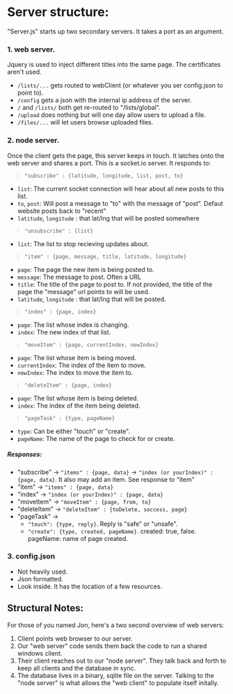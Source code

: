 Server structure:
=================

"Server.js" starts up two secondary servers. It takes a port as an argument.

### 1. web server.
Jquery is used to inject different titles into the same page. The certificates aren't used.
* `/lists/...` gets routed to webClient (or whatever you ser config.json to point to). 
* `/config`    gets a json with the internal ip address of the server. 
* `/` and `/lists/` both get re-routed to "/lists/global".
* `/upload` does nothing but will one day allow users to upload a file.
* `/files/...` will let users browse uploaded files.

### 2. node server. 
Once the client gets the page, this server keeps in touch. It latches onto the web server and shares a port. This is a socket.io server. It responds to:
> `"subscribe" : {latitude, longitude, list, post, to}` 
* `list`:  The current socket connection will hear about all new posts to this list. 
* `to`, `post`: Will post a message to "to" with the message of "post". Defaut website posts back to "recent"
* `latitude`, `longitude` : that lat/lng that will be posted somewhere
    
> `"unsubscribe" : {list}` 
* `list`: The list to stop recieving updates about.

> `"item" : {page, message, title, latitude, longitude}` 
* `page`: The page the new item is being posted to.
* `message`: The message to post. Often a URL
* `title`: The title of the page to post to. If not provided, the title of the page the "message" url points to will be used.
* `latitude`, `longitude` : that lat/lng that will be posted.

> `"index" : {page, index}` 
* `page`: The list whose index is changing.
* `index`: The new index of that list.

> `"moveItem" : {page, currentIndex, newIndex}` 
* `page`: The list whose item is being moved.
* `currentIndex`: The index of the item to move.
* `newIndex`: The index to move the item to.

> `"deleteItem" : {page, index}` 
* `page`: The list whose item is being deleted.
* `index`: The index of the item being deleted.

> `"pageTask" : {type, pageName}` 
* `type`: Can be either "touch" or "create". 
* `pageName`: The name of the page to check for or create.


##### Responses:

* "subscribe" -> `"items" : {page, data}` ->  `"index (or yourIndex)" : {page, data}`. It also may add an item. See response to "item"
* "item" -> `"items" : {page, data}`
* "index" ->  `"index (or yourIndex)" : {page, data}`
* "moveItem" ->  `"moveItem" : {page, from, to}`
* "deleteItem" ->  `"deleteItem" : {toDelete, soccess, page}`
* "pageTask" ->
    * `"touch": {type, reply}`. Reply is "safe" or "unsafe".
    * `"create": {type, created, pageName}`. created: true, false. pageName: name of page created.



### 3. config.json

* Not heavily used.
* Json formatted.
* Look inside. It has the location of a few resources.

## Structural Notes:

For those of you named Jon, here's a two second overview of web servers:
1. Client points web browser to our server.
2. Our "web server" code sends them back the code to run a shared windows client.
3. Their client reaches out to our "node server". They talk back and forth to keep all clients and the database in sync.
4. The database lives in a binary, sqlite file on the server. Talking to the "node server" is what allows the "web client" to populate itself initally.



